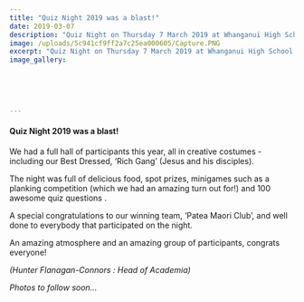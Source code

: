 ```yaml
---
title: "Quiz Night 2019 was a blast!"
date: 2019-03-07
description: "Quiz Night on Thursday 7 March 2019 at Whanganui High School was a blast!.."
image: /uploads/5c941cf9ff2a7c25ea000605/Capture.PNG
excerpt: "Quiz Night on Thursday 7 March 2019 at Whanganui High School was a blast!"
image_gallery:
    
    
    
    
    
---
```


<h4>Quiz Night 2019 was a blast!</h4>
<p>We had a full hall of participants this year, all in creative costumes - including our Best Dressed, &lsquo;Rich Gang&rsquo; (Jesus and his disciples).</p>
<p>The night was full of delicious food, spot prizes, minigames such as a planking competition (which we had an amazing turn out for!) and 100 awesome quiz questions .</p>
<p>A special congratulations to our winning team, &lsquo;Patea Maori Club&rsquo;, and well done to everybody that participated on the night.</p>
<p>An amazing atmosphere and an amazing group of participants, congrats everyone!</p>
<p><em>(Hunter Flanagan-Connors : Head of Academia)</em></p>
<p><em>Photos to follow soon...</em></p>

